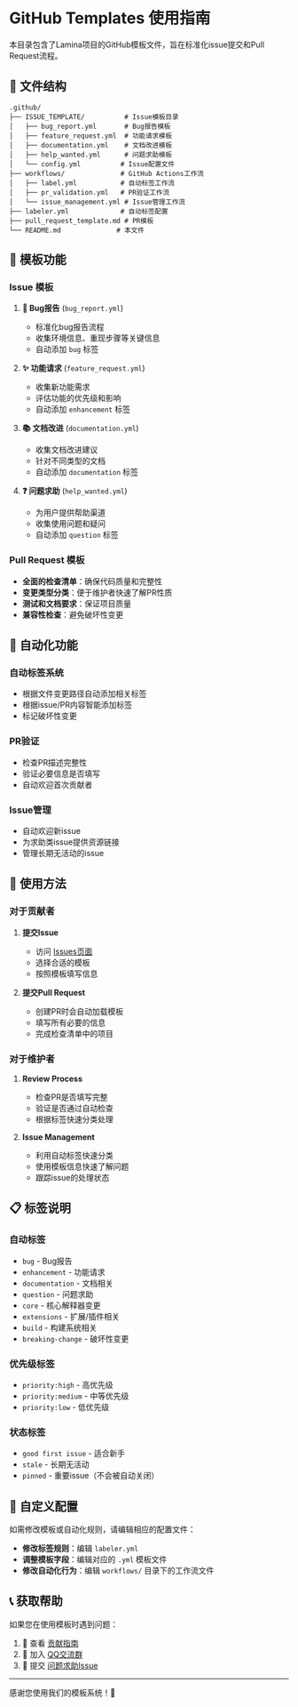 # GitHub Templates 使用指南

本目录包含了Lamina项目的GitHub模板文件，旨在标准化issue提交和Pull Request流程。

## 📂 文件结构

```
.github/
├── ISSUE_TEMPLATE/          # Issue模板目录
│   ├── bug_report.yml       # Bug报告模板
│   ├── feature_request.yml  # 功能请求模板
│   ├── documentation.yml    # 文档改进模板
│   ├── help_wanted.yml      # 问题求助模板
│   └── config.yml          # Issue配置文件
├── workflows/              # GitHub Actions工作流
│   ├── label.yml           # 自动标签工作流
│   ├── pr_validation.yml   # PR验证工作流
│   └── issue_management.yml # Issue管理工作流
├── labeler.yml             # 自动标签配置
├── pull_request_template.md # PR模板
└── README.md              # 本文件
```

## 🎯 模板功能

### Issue 模板

1. **🐛 Bug报告** (`bug_report.yml`)
   - 标准化bug报告流程
   - 收集环境信息、重现步骤等关键信息
   - 自动添加 `bug` 标签

2. **✨ 功能请求** (`feature_request.yml`)
   - 收集新功能需求
   - 评估功能的优先级和影响
   - 自动添加 `enhancement` 标签

3. **📚 文档改进** (`documentation.yml`)
   - 收集文档改进建议
   - 针对不同类型的文档
   - 自动添加 `documentation` 标签

4. **❓ 问题求助** (`help_wanted.yml`)
   - 为用户提供帮助渠道
   - 收集使用问题和疑问
   - 自动添加 `question` 标签

### Pull Request 模板

- **全面的检查清单**：确保代码质量和完整性
- **变更类型分类**：便于维护者快速了解PR性质
- **测试和文档要求**：保证项目质量
- **兼容性检查**：避免破坏性变更

## 🤖 自动化功能

### 自动标签系统
- 根据文件变更路径自动添加相关标签
- 根据issue/PR内容智能添加标签
- 标记破坏性变更

### PR验证
- 检查PR描述完整性
- 验证必要信息是否填写
- 自动欢迎首次贡献者

### Issue管理
- 自动欢迎新issue
- 为求助类issue提供资源链接
- 管理长期无活动的issue

## 🚀 使用方法

### 对于贡献者

1. **提交Issue**
   - 访问 [Issues页面](https://github.com/lamina-dev/Lamina/issues/new/choose)
   - 选择合适的模板
   - 按照模板填写信息

2. **提交Pull Request**
   - 创建PR时会自动加载模板
   - 填写所有必要的信息
   - 完成检查清单中的项目

### 对于维护者

1. **Review Process**
   - 检查PR是否填写完整
   - 验证是否通过自动检查
   - 根据标签快速分类处理

2. **Issue Management**
   - 利用自动标签快速分类
   - 使用模板信息快速了解问题
   - 跟踪issue的处理状态

## 📋 标签说明

### 自动标签
- `bug` - Bug报告
- `enhancement` - 功能请求
- `documentation` - 文档相关
- `question` - 问题求助
- `core` - 核心解释器变更
- `extensions` - 扩展/插件相关
- `build` - 构建系统相关
- `breaking-change` - 破坏性变更

### 优先级标签
- `priority:high` - 高优先级
- `priority:medium` - 中等优先级
- `priority:low` - 低优先级

### 状态标签
- `good first issue` - 适合新手
- `stale` - 长期无活动
- `pinned` - 重要issue（不会被自动关闭）

## 🔧 自定义配置

如需修改模板或自动化规则，请编辑相应的配置文件：

- **修改标签规则**：编辑 `labeler.yml`
- **调整模板字段**：编辑对应的 `.yml` 模板文件
- **修改自动化行为**：编辑 `workflows/` 目录下的工作流文件

## 📞 获取帮助

如果您在使用模板时遇到问题：

1. 📖 查看 [贡献指南](../documents/CONTRIBUTING-CN.md)
2. 💬 加入 [QQ交流群](https://qm.qq.com/q/QwPXCgsJea)
3. 📝 提交 [问题求助Issue](https://github.com/lamina-dev/Lamina/issues/new?template=help_wanted.yml)

---

感谢您使用我们的模板系统！🎉
